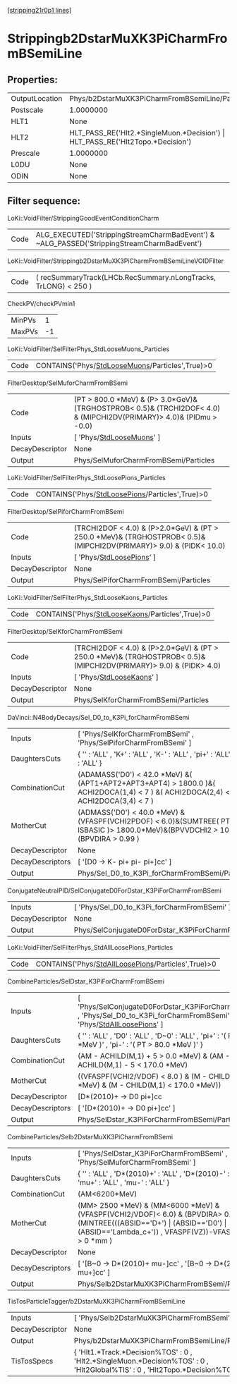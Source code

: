 [[stripping21r0p1 lines]](./stripping21r0p1-index)

# Strippingb2DstarMuXK3PiCharmFromBSemiLine

## Properties:

|                |                                                                                   |
|----------------|-----------------------------------------------------------------------------------|
| OutputLocation | Phys/b2DstarMuXK3PiCharmFromBSemiLine/Particles                                   |
| Postscale      | 1.0000000                                                                         |
| HLT1           | None                                                                              |
| HLT2           | HLT_PASS_RE('Hlt2.\*SingleMuon.\*Decision') \| HLT_PASS_RE('Hlt2Topo.\*Decision') |
| Prescale       | 1.0000000                                                                         |
| L0DU           | None                                                                              |
| ODIN           | None                                                                              |

## Filter sequence:

LoKi::VoidFilter/StrippingGoodEventConditionCharm

|      |                                                                                            |
|------|--------------------------------------------------------------------------------------------|
| Code | ALG_EXECUTED('StrippingStreamCharmBadEvent') & ~ALG_PASSED('StrippingStreamCharmBadEvent') |

LoKi::VoidFilter/Strippingb2DstarMuXK3PiCharmFromBSemiLineVOIDFilter

|      |                                                                 |
|------|-----------------------------------------------------------------|
| Code | ( recSummaryTrack(LHCb.RecSummary.nLongTracks, TrLONG) \< 250 ) |

CheckPV/checkPVmin1

|        |     |
|--------|-----|
| MinPVs | 1   |
| MaxPVs | -1  |

LoKi::VoidFilter/SelFilterPhys_StdLooseMuons_Particles

|      |                                                                                                     |
|------|-----------------------------------------------------------------------------------------------------|
| Code | CONTAINS('Phys/[StdLooseMuons](./stripping21r0p1-commonparticles-stdloosemuons)/Particles',True)\>0 |

FilterDesktop/SelMuforCharmFromBSemi

|                 |                                                                                                                            |
|-----------------|----------------------------------------------------------------------------------------------------------------------------|
| Code            | (PT \> 800.0 \*MeV) & (P\> 3.0\*GeV)& (TRGHOSTPROB\< 0.5)& (TRCHI2DOF\< 4.0) & (MIPCHI2DV(PRIMARY)\> 4.0)& (PIDmu \> -0.0) |
| Inputs          | [ 'Phys/[StdLooseMuons](./stripping21r0p1-commonparticles-stdloosemuons)' ]                                              |
| DecayDescriptor | None                                                                                                                       |
| Output          | Phys/SelMuforCharmFromBSemi/Particles                                                                                      |

LoKi::VoidFilter/SelFilterPhys_StdLoosePions_Particles

|      |                                                                                                     |
|------|-----------------------------------------------------------------------------------------------------|
| Code | CONTAINS('Phys/[StdLoosePions](./stripping21r0p1-commonparticles-stdloosepions)/Particles',True)\>0 |

FilterDesktop/SelPiforCharmFromBSemi

|                 |                                                                                                                           |
|-----------------|---------------------------------------------------------------------------------------------------------------------------|
| Code            | (TRCHI2DOF \< 4.0) & (P\>2.0\*GeV) & (PT \> 250.0 \*MeV)& (TRGHOSTPROB\< 0.5)& (MIPCHI2DV(PRIMARY)\> 9.0) & (PIDK\< 10.0) |
| Inputs          | [ 'Phys/[StdLoosePions](./stripping21r0p1-commonparticles-stdloosepions)' ]                                             |
| DecayDescriptor | None                                                                                                                      |
| Output          | Phys/SelPiforCharmFromBSemi/Particles                                                                                     |

LoKi::VoidFilter/SelFilterPhys_StdLooseKaons_Particles

|      |                                                                                                     |
|------|-----------------------------------------------------------------------------------------------------|
| Code | CONTAINS('Phys/[StdLooseKaons](./stripping21r0p1-commonparticles-stdloosekaons)/Particles',True)\>0 |

FilterDesktop/SelKforCharmFromBSemi

|                 |                                                                                                                          |
|-----------------|--------------------------------------------------------------------------------------------------------------------------|
| Code            | (TRCHI2DOF \< 4.0) & (P\>2.0\*GeV) & (PT \> 250.0 \*MeV)& (TRGHOSTPROB\< 0.5)& (MIPCHI2DV(PRIMARY)\> 9.0) & (PIDK\> 4.0) |
| Inputs          | [ 'Phys/[StdLooseKaons](./stripping21r0p1-commonparticles-stdloosekaons)' ]                                            |
| DecayDescriptor | None                                                                                                                     |
| Output          | Phys/SelKforCharmFromBSemi/Particles                                                                                     |

DaVinci::N4BodyDecays/Sel_D0_to_K3Pi_forCharmFromBSemi

|                  |                                                                                                                                              |
|------------------|----------------------------------------------------------------------------------------------------------------------------------------------|
| Inputs           | [ 'Phys/SelKforCharmFromBSemi' , 'Phys/SelPiforCharmFromBSemi' ]                                                                           |
| DaughtersCuts    | { '' : 'ALL' , 'K+' : 'ALL' , 'K-' : 'ALL' , 'pi+' : 'ALL' , 'pi-' : 'ALL' }                                                                 |
| CombinationCut   | (ADAMASS('D0') \< 42.0 \*MeV) &( (APT1+APT2+APT3+APT4) \> 1800.0 )&( ACHI2DOCA(1,4) \< 7 ) &( ACHI2DOCA(2,4) \< 7 ) &( ACHI2DOCA(3,4) \< 7 ) |
| MotherCut        | (ADMASS('D0') \< 40.0 \*MeV) &(VFASPF(VCHI2PDOF) \< 6.0)&(SUMTREE( PT, ISBASIC )\> 1800.0\*MeV)&(BPVVDCHI2 \> 100.0)&(BPVDIRA \> 0.99 )      |
| DecayDescriptor  | None                                                                                                                                         |
| DecayDescriptors | [ '[D0 -\> K- pi+ pi- pi+]cc' ]                                                                                                          |
| Output           | Phys/Sel_D0_to_K3Pi_forCharmFromBSemi/Particles                                                                                              |

ConjugateNeutralPID/SelConjugateD0ForDstar_K3PiForCharmFromBSemi

|                 |                                                             |
|-----------------|-------------------------------------------------------------|
| Inputs          | [ 'Phys/Sel_D0_to_K3Pi_forCharmFromBSemi' ]               |
| DecayDescriptor | None                                                        |
| Output          | Phys/SelConjugateD0ForDstar_K3PiForCharmFromBSemi/Particles |

LoKi::VoidFilter/SelFilterPhys_StdAllLoosePions_Particles

|      |                                                                                                           |
|------|-----------------------------------------------------------------------------------------------------------|
| Code | CONTAINS('Phys/[StdAllLoosePions](./stripping21r0p1-commonparticles-stdallloosepions)/Particles',True)\>0 |

CombineParticles/SelDstar_K3PiForCharmFromBSemi

|                  |                                                                                                                                                                                     |
|------------------|-------------------------------------------------------------------------------------------------------------------------------------------------------------------------------------|
| Inputs           | [ 'Phys/SelConjugateD0ForDstar_K3PiForCharmFromBSemi' , 'Phys/Sel_D0_to_K3Pi_forCharmFromBSemi' , 'Phys/[StdAllLoosePions](./stripping21r0p1-commonparticles-stdallloosepions)' ] |
| DaughtersCuts    | { '' : 'ALL' , 'D0' : 'ALL' , 'D~0' : 'ALL' , 'pi+' : '( PT \> 80.0 \*MeV )' , 'pi-' : '( PT \> 80.0 \*MeV )' }                                                                     |
| CombinationCut   | (AM - ACHILD(M,1) + 5 \> 0.0 \*MeV) & (AM - ACHILD(M,1) - 5 \< 170.0 \*MeV)                                                                                                         |
| MotherCut        | ((VFASPF(VCHI2/VDOF) \< 8.0 ) & (M - CHILD(M,1) \> 0.0 \*MeV) & (M - CHILD(M,1) \< 170.0 \*MeV))                                                                                    |
| DecayDescriptor  | [D\*(2010)+ -\> D0 pi+]cc                                                                                                                                                         |
| DecayDescriptors | [ '[D\*(2010)+ -\> D0 pi+]cc' ]                                                                                                                                                 |
| Output           | Phys/SelDstar_K3PiForCharmFromBSemi/Particles                                                                                                                                       |

CombineParticles/Selb2DstarMuXK3PiCharmFromBSemi

|                  |                                                                                                                                                                                                |
|------------------|------------------------------------------------------------------------------------------------------------------------------------------------------------------------------------------------|
| Inputs           | [ 'Phys/SelDstar_K3PiForCharmFromBSemi' , 'Phys/SelMuforCharmFromBSemi' ]                                                                                                                    |
| DaughtersCuts    | { '' : 'ALL' , 'D\*(2010)+' : 'ALL' , 'D\*(2010)-' : 'ALL' , 'mu+' : 'ALL' , 'mu-' : 'ALL' }                                                                                                   |
| CombinationCut   | (AM\<6200\*MeV)                                                                                                                                                                                |
| MotherCut        | (MM\> 2500 \*MeV) & (MM\<6000 \*MeV) & (VFASPF(VCHI2/VDOF)\< 6.0) & (BPVDIRA\> 0.999) & (MINTREE(((ABSID=='D+') \| (ABSID=='D0') \| (ABSID=='Lambda_c+')) , VFASPF(VZ))-VFASPF(VZ) \> 0 \*mm ) |
| DecayDescriptor  | None                                                                                                                                                                                           |
| DecayDescriptors | [ '[B~0 -\> D\*(2010)+ mu-]cc' , '[B~0 -\> D\*(2010)+ mu+]cc' ]                                                                                                                          |
| Output           | Phys/Selb2DstarMuXK3PiCharmFromBSemi/Particles                                                                                                                                                 |

TisTosParticleTagger/b2DstarMuXK3PiCharmFromBSemiLine

|                 |                                                                                                                                       |
|-----------------|---------------------------------------------------------------------------------------------------------------------------------------|
| Inputs          | [ 'Phys/Selb2DstarMuXK3PiCharmFromBSemi' ]                                                                                          |
| DecayDescriptor | None                                                                                                                                  |
| Output          | Phys/b2DstarMuXK3PiCharmFromBSemiLine/Particles                                                                                       |
| TisTosSpecs     | { 'Hlt1.\*Track.\*Decision%TOS' : 0 , 'Hlt2.\*SingleMuon.\*Decision%TOS' : 0 , 'Hlt2Global%TIS' : 0 , 'Hlt2Topo.\*Decision%TOS' : 0 } |
